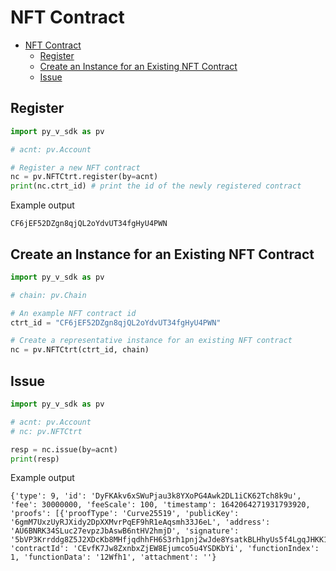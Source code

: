 # NFT Contract

- [NFT Contract](#nft-contract)
  - [Register](#register)
  - [Create an Instance for an Existing NFT Contract](#create-an-instance-for-an-existing-nft-contract)
  - [Issue](#issue)


## Register

```python
import py_v_sdk as pv

# acnt: pv.Account

# Register a new NFT contract
nc = pv.NFTCtrt.register(by=acnt)
print(nc.ctrt_id) # print the id of the newly registered contract
```
Example output

```
CF6jEF52DZgn8qjQL2oYdvUT34fgHyU4PWN
```

## Create an Instance for an Existing NFT Contract 
```python
import py_v_sdk as pv

# chain: pv.Chain

# An example NFT contract id
ctrt_id = "CF6jEF52DZgn8qjQL2oYdvUT34fgHyU4PWN"

# Create a representative instance for an existing NFT contract
nc = pv.NFTCtrt(ctrt_id, chain)
```

## Issue

```python
import py_v_sdk as pv

# acnt: pv.Account
# nc: pv.NFTCtrt

resp = nc.issue(by=acnt)
print(resp)
```

Example output
```
{'type': 9, 'id': 'DyFKAkv6xSWuPjau3k8YXoPG4Awk2DL1iCK62Tch8k9u', 'fee': 30000000, 'feeScale': 100, 'timestamp': 1642064271931793920, 'proofs': [{'proofType': 'Curve25519', 'publicKey': '6gmM7UxzUyRJXidy2DpXXMvrPqEF9hR1eAqsmh33J6eL', 'address': 'AU6BNRK34SLuc27evpzJbAswB6ntHV2hmjD', 'signature': '5bVP3Krrddg8Z5J2XDcKb8MHfjqdhhFH6S3rh1pnj2wJde8YsatkBLHhyUs5f4LgqJHKK1zYVaUpdzF5Py2xUS27'}], 'contractId': 'CEvfK7Jw8ZxnbxZjEW8Ejumco5u4YSDKbYi', 'functionIndex': 1, 'functionData': '12Wfh1', 'attachment': ''}
```
